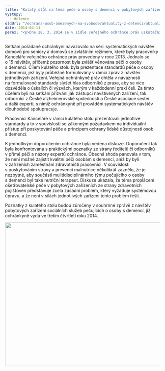 ```yaml
---
title: "Kulatý stůl na téma péče o osoby s demencí v pobytových zařízeních sociálních služeb"
vystupy:
  - detence
oldUrl: "/ochrana-osob-omezenych-na-svobode/aktuality-z-detenci/aktuality-z-detenci-2014/kulaty-stul-na-tema-pece-o-osoby-s-demenci-v-pobytovych-zarizenich-socialnich-sluzeb/"
date: 2014-04-11
perex: "<p>Dne 28. 3. 2014 se v sídle veřejného ochránce práv uskutečnil kulatý stůl na téma „Doporučení ke zvýšení standardu péče o seniory v pobytových zařízeních sociálních služeb“.</p>"
---
```


<!-- imported from the old website -->

<p>Setkání pořádané ochránkyní navazovalo na sérii systematických návštěv domovů pro seniory a domovů se zvláštním režimem, které byly pracovníky Kanceláře veřejného ochránce práv provedeny v roce 2013. Jednalo se o 15 návštěv, přičemž pozornost byla zvlášť věnována péči o osoby s demencí. Cílem kulatého stolu byla prezentace standardů péče o osoby s demencí, jež byly průběžně formulovány v rámci zpráv z návštěv jednotlivých zařízení. Veřejná ochránkyně práv chtěla v návaznosti na formulované standardy slyšet hlas odborníků z praxe, aby se více dozvěděla o úskalích či výzvách, kterým v každodenní praxi čelí. Za tímto účelem byli na setkání přizváni jak zástupci navštívených zařízení, tak odborníci z České alzheimerovské společnosti a České asociace sester a další experti, s nimiž ochránkyně při provádění systematických návštěv dlouhodobě spolupracuje. </p><p>Pracovníci Kanceláře v rámci kulatého stolu prezentovali jednotlivé standardy a to v souvislosti se zákonným požadavkem na individuální přístup při poskytování péče a principem ochrany lidské důstojnosti osob s demencí. </p><p>K jednotlivým doporučením ochránce byla vedena diskuze. Doporučení tak byla konfrontována s praktickými poznatky ze strany ředitelů či odborníků v přímé péči a názory expertů ochránce. Obecná shoda panovala v tom, že není možné zajistit kvalitní péči osobám s demencí, aniž by byli v zařízeních zaměstnáni zdravotničtí pracovníci. V souvislosti s poskytováním stravy a prevencí malnutrice několikrát zaznělo, že je nezbytné, aby součástí mulitidisciplinárního týmu pečujícího o osoby s demencí byl také nutriční terapeut. Diskuze ukázala, že téma proplácení ošetřovatelské péče v pobytových zařízeních ze strany zdravotních pojišťoven představuje zcela zásadní problém, který vyžaduje systémovou úpravu, a že není v silách jednotlivých zařízení tento problém řešit. </p><p>Poznatky z kulatého stolu budou zúročeny v souhrnné zprávě z návštěv pobytových zařízení sociálních služeb pečujících o osoby s demencí, již ochránkyně vydá ve třetím čtvrtletí roku 2014.</p><p><img src="https://www.ochrance.cz/uploads/RTEmagicC_03_28_Pece-o-osoby-s-demenci.JPG.JPG" height="468" width="624" alt="" /></p>
